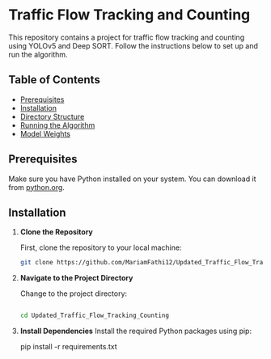 # Traffic Flow Tracking and Counting

This repository contains a project for traffic flow tracking and counting using YOLOv5 and Deep SORT. Follow the instructions below to set up and run the algorithm.

## Table of Contents

- [Prerequisites](#prerequisites)
- [Installation](#installation)
- [Directory Structure](#directory-structure)
- [Running the Algorithm](#running-the-algorithm)
- [Model Weights](#model-weights)

## Prerequisites

Make sure you have Python installed on your system. You can download it from [python.org](https://www.python.org/).

## Installation

1. **Clone the Repository**

   First, clone the repository to your local machine:
   ```bash
   git clone https://github.com/MariamFathi12/Updated_Traffic_Flow_Tracking_Counting.git

2. **Navigate to the Project Directory**

    Change to the project directory:
    ```bash
   
   cd Updated_Traffic_Flow_Tracking_Counting

3. **Install Dependencies**
    Install the required Python packages using pip:

    pip install -r requirements.txt